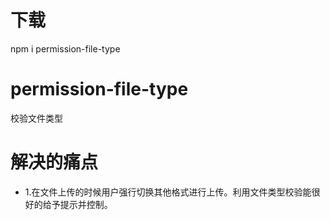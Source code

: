 # 下载
npm i permission-file-type
# permission-file-type
校验文件类型
# 解决的痛点
  - 1.在文件上传的时候用户强行切换其他格式进行上传。利用文件类型校验能很好的给予提示并控制。
